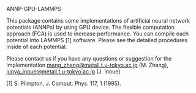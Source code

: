 ANNP-GPU-LAMMPS

This package contains some implementations of artificial neural network potentials (ANNPs) by using GPU device. The flexible computation approach (FCA) is used to increase performance. You can compile each potential into LAMMPS [1] software. Please see the detailed procedures inside of each potential. 

Please contact us if you have any questions or suggestion for the implementation
meng_zhang@metall.t.u-tokyo.ac.jp (M. Zhang), junya_inoue@metall.t.u-tokyo.ac.jp (J. Inoue) 

[1] S. Plimpton, J. Comput. Phys. 117, 1 (1995).
